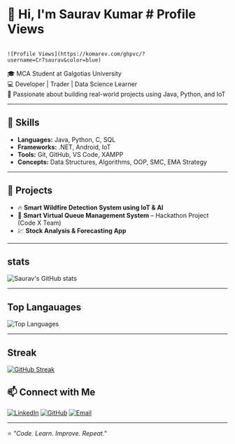 # 👋 Hi, I'm Saurav Kumar                                                                                                                                      # Profile Views
                                                                                                                                                   ![Profile Views](https://komarev.com/ghpvc/?username=Cr7saurav&color=blue)
🎓 MCA Student at Galgotias University  
💻 Developer | Trader | Data Science Learner  
🚀 Passionate about building real-world projects using Java, Python, and IoT  

---

## 🧠 Skills
- **Languages:** Java, Python, C, SQL  
- **Frameworks:** .NET, Android, IoT  
- **Tools:** Git, GitHub, VS Code, XAMPP  
- **Concepts:** Data Structures, Algorithms, OOP, SMC, EMA Strategy

---

## 🧩 Projects
- 🔥 **Smart Wildfire Detection System using IoT & AI**  
- 🏦 **Smart Virtual Queue Management System** – Hackathon Project (Code X Team)  
- 💹 **Stock Analysis & Forecasting App**

---
## stats
![Saurav's GitHub stats](https://github-readme-stats.vercel.app/api?username=Cr7saurav&show_icons=true&theme=radical)

---
## Top Langauages
![Top Languages](https://github-readme-stats.vercel.app/api/top-langs/?username=Cr7saurav&layout=compact&theme=radical)

---
## Streak 
[![GitHub Streak](https://github-readme-streak-stats.herokuapp.com/?user=Cr7saurav&theme=radical)](https://git.io/streak-stats)




## 📫 Connect with Me
[![LinkedIn](https://img.shields.io/badge/LinkedIn-0077B5?logo=linkedin&logoColor=white)](https://www.linkedin.com/in/saurav-kumar-b0099424a)
[![GitHub](https://img.shields.io/badge/GitHub-181717?logo=github&logoColor=white)](https://github.com/Cr7saurav)
[![Email](https://img.shields.io/badge/Email-D14836?logo=gmail&logoColor=white)](mailto:sauravkumar@example.com)

---

⭐️ *"Code. Learn. Improve. Repeat."*
